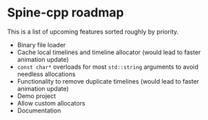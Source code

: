 # Spine-cpp roadmap

This is a list of upcoming features sorted roughly by priority.

* Binary file loader
* Cache local timelines and timeline allocator (would lead to faster animation update)
* `const char*` overloads for most `std::string` arguments to avoid needless allocations
* Functionality to remove duplicate timelines (would lead to faster animation update)
* Demo project
* Allow custom allocators
* Documentation

